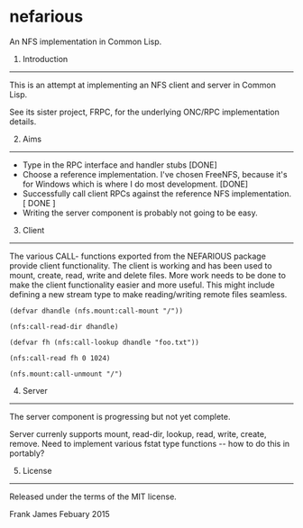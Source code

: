 # nefarious
An NFS implementation in Common Lisp.

1. Introduction
-----------------

This is an attempt at implementing an NFS client and server in Common Lisp. 

See its sister project, FRPC, for the underlying ONC/RPC implementation details.

2. Aims
--------

* Type in the RPC interface and handler stubs [DONE]
* Choose a reference implementation. I've chosen FreeNFS, because it's for Windows which is where I do most development. [DONE]
* Successfully call client RPCs against the reference NFS implementation. [ DONE ]
* Writing the server component is probably not going to be easy.

3. Client
----------

The various CALL- functions exported from the NEFARIOUS package provide client functionality. 
The client is working and has been used to mount, create, read, write and delete files. More work 
needs to be done to make the client functionality easier and more useful. This might include defining
a new stream type to make reading/writing remote files seamless.

```
(defvar dhandle (nfs.mount:call-mount "/"))

(nfs:call-read-dir dhandle)

(defvar fh (nfs:call-lookup dhandle "foo.txt"))

(nfs:call-read fh 0 1024)

(nfs.mount:call-unmount "/")
```

4. Server 
-----------

The server component is progressing but not yet complete.

Server currenly supports mount, read-dir, lookup, read, write, create, remove. 
Need to implement various fstat type functions -- how to do this in portably? 

5. License
------------

Released under the terms of the MIT license.


Frank James 
Febuary 2015